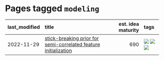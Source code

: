 # Pages tagged `modeling`

|last_modified|title|est. idea maturity|tags
|:---|:---|---:|:---|
|2022-11-29|[stick-breaking prior for semi-correlated feature initialization](../stickbreaking-init.md)|690|[![](https://img.shields.io/badge/tag-experimental-d5f6c6)](../tags/experimental.md) [![](https://img.shields.io/badge/tag-modeling-77a0)](../tags/modeling.md) [![](https://img.shields.io/badge/tag-wip-5d9a82)](../tags/wip.md)|
